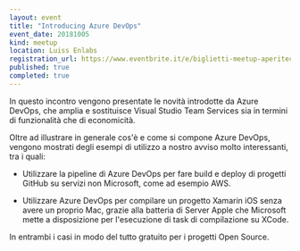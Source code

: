 ```yaml
---
layout: event
title: "Introducing Azure DevOps"
event_date: 20181005
kind: meetup
location: Luiss Enlabs
registration_url: https://www.eventbrite.it/e/biglietti-meetup-aperitech-di-domusdotnet-introducing-azure-devops-49848405924
published: true
completed: true
---
```


In questo incontro vengono presentate le novità introdotte da Azure DevOps, che amplia e sostituisce Visual Studio Team Services sia in termini di funzionalità che di economicità.

Oltre ad illustrare in generale cos'è e come si compone Azure DevOps, vengono mostrati degli esempi di utilizzo a nostro avviso molto interessanti, tra i quali:

- Utilizzare la pipeline di Azure DevOps per fare build e deploy di progetti GitHub su servizi non Microsoft, come ad esempio AWS.

- Utilizzare Azure DevOps per compilare un progetto Xamarin iOS senza avere un proprio Mac, grazie alla batteria di Server Apple che Microsoft mette a disposizione per l'esecuzione di task di compilazione su XCode.

In entrambi i casi in modo del tutto gratuito per i progetti Open Source.

